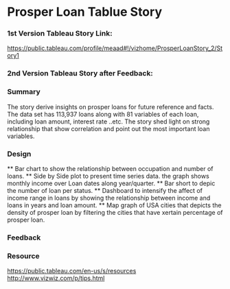 # Prosper Loan Tablue Story

### 1st Version Tableau Story Link:
https://public.tableau.com/profile/meaad#!/vizhome/ProsperLoanStory_2/Story1

### 2nd Version Tableau Story after Feedback:

### Summary

The story derive insights on prosper loans for future reference and facts. The data set has 113,937 loans along with 81 variables of each loan, including loan amount, interest rate ..etc. The story shed light on strong relationship that show correlation and point out the most important loan variables.

### Design

**  Bar chart to show the relationship between occupation and number of loans.
**  Side by Side plot to present time series data. the graph shows monthly income over Loan dates along year/quarter.
** Bar short to depic the number of loan per status.
**  Dashboard to intensify the affect of income range in loans by showing the relationship between income and loans in years and loan amount.
** Map graph of USA cities that depicts the density of prosper loan by filtering the cities that have xertain percentage of prosper loan.

### Feedback



    
 ### Resource
 
https://public.tableau.com/en-us/s/resources
http://www.vizwiz.com/p/tips.html


